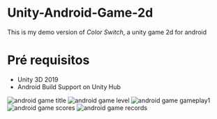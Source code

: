 # Unity-Android-Game-2d

This is my demo version of _Color Switch_, a unity game 2d for android


# Pré requisitos

* Unity 3D 2019
* Android Build Support on Unity Hub


![android game title](https://user-images.githubusercontent.com/57958790/69499672-57136a80-0ed3-11ea-9c13-5d5d93366ae3.jpg)
![android game level](https://user-images.githubusercontent.com/57958790/69499974-03eee700-0ed6-11ea-8130-c6f4840feea4.jpg)
![android game gameplay1](https://user-images.githubusercontent.com/57958790/69499986-1701b700-0ed6-11ea-9232-8e7100fe6ecd.jpg)
![android game scores](https://user-images.githubusercontent.com/57958790/69499999-297bf080-0ed6-11ea-835f-e072730d68fd.jpg)
![android game records](https://user-images.githubusercontent.com/57958790/69500006-3698df80-0ed6-11ea-872e-c897e4adb1c6.jpg)
